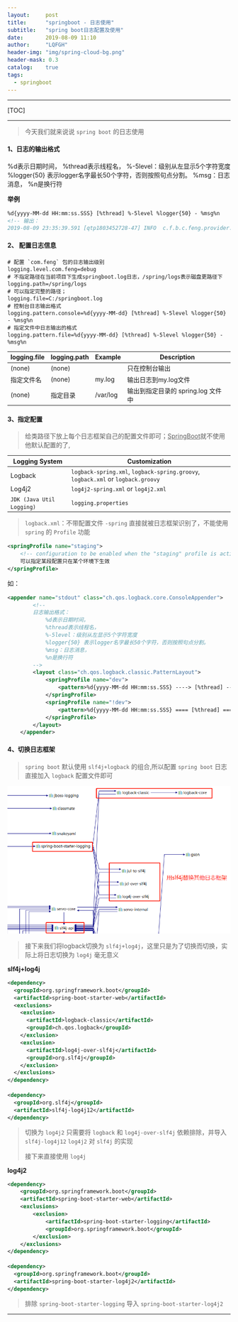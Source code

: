 ```yaml
---
layout:     post
title:      "springboot - 日志使用"
subtitle:   "spring boot日志配置及使用"
date:       2019-08-09 11:10
author:     "LQFGH"
header-img: "img/spring-cloud-bg.png"
header-mask: 0.3
catalog:    true
tags:
  - springboot
---
```


***



[TOC]

------



> 今天我们就来说说 `spring boot` 的日志使用

#### 1、日志的输出格式

%d表示日期时间，
%thread表示线程名，
%-5level：级别从左显示5个字符宽度
%logger{50} 表示logger名字最长50个字符，否则按照句点分割。 
%msg：日志消息，
%n是换行符

**举例**

```xml
%d{yyyy-MM-dd HH:mm:ss.SSS} [%thread] %-5level %logger{50} - %msg%n
<!-- 输出：
2019-08-09 23:35:39.591 [qtp1803452728-47] INFO  c.f.b.c.feng.provider.controller.eurekaController - Logging message
```


#### 2、 配置日志信息

```properties
# 配置 `com.feng` 包的日志输出级别
logging.level.com.feng=debug
# 不指定路径在当前项目下生成springboot.log日志，/spring/logs表示磁盘更路径下
logging.path=/spring/logs
# 可以指定完整的路径；
logging.file=C:/springboot.log
# 控制台日志输出格式
logging.pattern.console=%d{yyyy-MM-dd} [%thread] %-5level %logger{50} - %msg%n
# 指定文件中日志输出的格式
logging.pattern.file=%d{yyyy-MM-dd} [%thread] %-5level %logger{50} - %msg%n
```

| logging.file | logging.path | Example  | Description             |
| ------------ | ------------ | -------- | ----------------------- |
| (none)       | (none)       |          | 只在控制台输出                 |
| 指定文件名        | (none)       | my.log   | 输出日志到my.log文件           |
| (none)       | 指定目录         | /var/log | 输出到指定目录的 spring.log 文件中 |

#### 3、指定配置

> 给类路径下放上每个日志框架自己的配置文件即可；<u>SpringBoot</u>就不使用他默认配置的了,
> 
| Logging System          | Customization                            |
| ----------------------- | ---------------------------------------- |
| Logback                 | `logback-spring.xml`, `logback-spring.groovy`, `logback.xml` or `logback.groovy` |
| Log4j2                  | `log4j2-spring.xml` or `log4j2.xml`      |
| `JDK (Java Util Logging)` | `logging.properties`     


> `logback.xml`：不带配置文件 `-spring` 直接就被日志框架识别了，不能使用 `spring` 的 `Profile` 功能
>
```xml
<springProfile name="staging">
    <!-- configuration to be enabled when the "staging" profile is active -->
  	可以指定某段配置只在某个环境下生效
</springProfile>

```

如：

```xml
<appender name="stdout" class="ch.qos.logback.core.ConsoleAppender">
        <!--
        日志输出格式：
			%d表示日期时间，
			%thread表示线程名，
			%-5level：级别从左显示5个字符宽度
			%logger{50} 表示logger名字最长50个字符，否则按照句点分割。 
			%msg：日志消息，
			%n是换行符
        -->
        <layout class="ch.qos.logback.classic.PatternLayout">
            <springProfile name="dev">
                <pattern>%d{yyyy-MM-dd HH:mm:ss.SSS} ----> [%thread] ---> %-5level %logger{50} - %msg%n</pattern>
            </springProfile>
            <springProfile name="!dev">
                <pattern>%d{yyyy-MM-dd HH:mm:ss.SSS} ==== [%thread] ==== %-5level %logger{50} - %msg%n</pattern>
            </springProfile>
        </layout>
    </appender>
```


#### 4、切换日志框架

> `spring boot`  默认使用 `slf4j+logback` 的组合,所以配置 `spring boot` 日志直接加入 `logback` 配置文件即可


![](/img/in-post/1565366105(1).jpg)


> 接下来我们将logback切换为 `slf4j+log4j`，这里只是为了切换而切换，实际上将日志切换为 `log4j` 毫无意义
> 

**slf4j+log4j**
```xml
<dependency>
  <groupId>org.springframework.boot</groupId>
  <artifactId>spring-boot-starter-web</artifactId>
  <exclusions>
    <exclusion>
      <artifactId>logback-classic</artifactId>
      <groupId>ch.qos.logback</groupId>
    </exclusion>
    <exclusion>
      <artifactId>log4j-over-slf4j</artifactId>
      <groupId>org.slf4j</groupId>
    </exclusion>
  </exclusions>
</dependency>

<dependency>
  <groupId>org.slf4j</groupId>
  <artifactId>slf4j-log4j12</artifactId>
</dependency>

```


> 切换为 `log4j2` 只需要将 `logback` 和 `log4j-over-slf4j` 依赖排除，并导入 `slf4j-log4j12` `log4j2` 对 `slf4j` 
> 的实现
> 
> 接下来直接使用 `log4j`
> 

**log4j2**

```xml
<dependency>
    <groupId>org.springframework.boot</groupId>
    <artifactId>spring-boot-starter-web</artifactId>
    <exclusions>
        <exclusion>
            <artifactId>spring-boot-starter-logging</artifactId>
            <groupId>org.springframework.boot</groupId>
        </exclusion>
    </exclusions>
</dependency>

<dependency>
  <groupId>org.springframework.boot</groupId>
  <artifactId>spring-boot-starter-log4j2</artifactId>
</dependency>
```

> 排除 `spring-boot-starter-logging` 导入 `spring-boot-starter-log4j2`
-----------------

